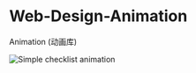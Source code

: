 # Web-Design-Animation
Animation (动画库)

<img src="https://cdn.dribbble.com/users/1229051/screenshots/10629617/media/dfdd7b7e257cd3dbd5d25436c19f636d.gif" alt="Simple checklist animation">